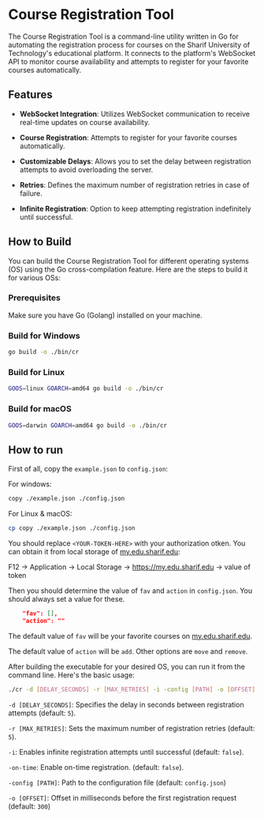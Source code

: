 # Course Registration Tool

The Course Registration Tool is a command-line utility written in Go for automating the registration process for courses on the Sharif University of Technology's educational platform. It connects to the platform's WebSocket API to monitor course availability and attempts to register for your favorite courses automatically.

## Features

- **WebSocket Integration**: Utilizes WebSocket communication to receive real-time updates on course availability.

- **Course Registration**: Attempts to register for your favorite courses automatically.

- **Customizable Delays**: Allows you to set the delay between registration attempts to avoid overloading the server.

- **Retries**: Defines the maximum number of registration retries in case of failure.

- **Infinite Registration**: Option to keep attempting registration indefinitely until successful.

## How to Build

You can build the Course Registration Tool for different operating systems (OS) using the Go cross-compilation feature. Here are the steps to build it for various OSs:

### Prerequisites

Make sure you have Go (Golang) installed on your machine.

### Build for Windows

```bash
go build -o ./bin/cr
```

### Build for Linux

```bash
GOOS=linux GOARCH=amd64 go build -o ./bin/cr
```

### Build for macOS

```bash
GOOS=darwin GOARCH=amd64 go build -o ./bin/cr
```

## How to run

First of all, copy the `example.json` to  `config.json`:

For windows:
```bash
copy ./example.json ./config.json
```

For Linux & macOS:
```bash
cp copy ./example.json ./config.json
```

You should replace `<YOUR-TOKEN-HERE>` with your authorization otken. You can obtain it from local storage of [my.edu.sharif.edu](https://my.edu.sharif.edu):

F12 -> Application -> Local Storage -> https://my.edu.sharif.edu -> value of token

Then you should determine the value of `fav` and `action` in `config.json`. You should always set a value for these.

```json
    "fav": [],
    "action": ""
```

The default value of `fav` will be your favorite courses on [my.edu.sharif.edu](https://my.edu.sharif.edu).

The default value of `action` will be `add`. Other options are `move` and `remove`.


After building the executable for your desired OS, you can run it from the command line. Here's the basic usage:

```bash
./cr -d [DELAY_SECONDS] -r [MAX_RETRIES] -i -config [PATH] -o [OFFSET]
```

`-d [DELAY_SECONDS]`: Specifies the delay in seconds between registration attempts (default: `5`)‍.

`-r [MAX_RETRIES]`: Sets the maximum number of registration retries (default: `5`).

`-i`: Enables infinite registration attempts until successful (default: `false`).

`-on-time`: Enable on-time registration. (default: `false`).

`-config [PATH]`: Path to the configuration file (default: `config.json`)

`-o [OFFSET]`: Offset in milliseconds before the first registration request (default: `300`)
